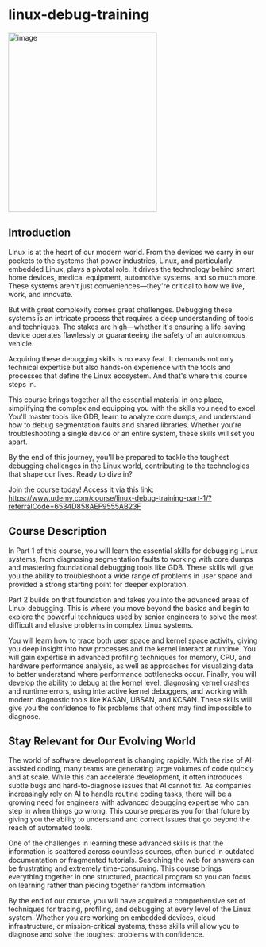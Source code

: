 # linux-debug-training
<img width="299" height="362" alt="image" src="https://github.com/user-attachments/assets/dd2f2d80-8aa0-4765-bf3c-41505f3420ef" />



## Introduction

Linux is at the heart of our modern world. From the devices we carry in our pockets to the systems that power industries, Linux, and particularly embedded Linux, plays a pivotal role. It drives the technology behind smart home devices, medical equipment, automotive systems, and so much more. These systems aren't just conveniences—they're critical to how we live, work, and innovate.

But with great complexity comes great challenges. Debugging these systems is an intricate process that requires a deep understanding of tools and techniques. The stakes are high—whether it's ensuring a life-saving device operates flawlessly or guaranteeing the safety of an autonomous vehicle.

Acquiring these debugging skills is no easy feat. It demands not only technical expertise but also hands-on experience with the tools and processes that define the Linux ecosystem. And that's where this course steps in.

This course brings together all the essential material in one place, simplifying the complex and equipping you with the skills you need to excel. You'll master tools like GDB, learn to analyze core dumps, and understand how to debug segmentation faults and shared libraries. Whether you're troubleshooting a single device or an entire system, these skills will set you apart.

By the end of this journey, you'll be prepared to tackle the toughest debugging challenges in the Linux world, contributing to the technologies that shape our lives. Ready to dive in?

Join the course today! Access it via this link: https://www.udemy.com/course/linux-debug-training-part-1/?referralCode=6534D858AEF9555AB23F



## Course Description

In Part 1 of this course, you will learn the essential skills for debugging Linux systems, from diagnosing segmentation faults to working with core dumps and mastering foundational debugging tools like GDB. These skills will give you the ability to troubleshoot a wide range of problems in user space and provided a strong starting point for deeper exploration.

Part 2 builds on that foundation and takes you into the advanced areas of Linux debugging. This is where you move beyond the basics and begin to explore the powerful techniques used by senior engineers to solve the most difficult and elusive problems in complex Linux systems.

You will learn how to trace both user space and kernel space activity, giving you deep insight into how processes and the kernel interact at runtime. You will gain expertise in advanced profiling techniques for memory, CPU, and hardware performance analysis, as well as approaches for visualizing data to better understand where performance bottlenecks occur. Finally, you will develop the ability to debug at the kernel level, diagnosing kernel crashes and runtime errors, using interactive kernel debuggers, and working with modern diagnostic tools like KASAN, UBSAN, and KCSAN. These skills will give you the confidence to fix problems that others may find impossible to diagnose.

## Stay Relevant for Our Evolving World

The world of software development is changing rapidly. With the rise of AI-assisted coding, many teams are generating large volumes of code quickly and at scale. While this can accelerate development, it often introduces subtle bugs and hard-to-diagnose issues that AI cannot fix. As companies increasingly rely on AI to handle routine coding tasks, there will be a growing need for engineers with advanced debugging expertise who can step in when things go wrong. This course prepares you for that future by giving you the ability to understand and correct issues that go beyond the reach of automated tools.

One of the challenges in learning these advanced skills is that the information is scattered across countless sources, often buried in outdated documentation or fragmented tutorials. Searching the web for answers can be frustrating and extremely time-consuming. This course brings everything together in one structured, practical program so you can focus on learning rather than piecing together random information.

By the end of our course, you will have acquired a comprehensive set of techniques for tracing, profiling, and debugging at every level of the Linux system. Whether you are working on embedded devices, cloud infrastructure, or mission-critical systems, these skills will allow you to diagnose and solve the toughest problems with confidence.

